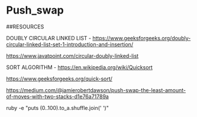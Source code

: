 # Push_swap

##RESOURCES

DOUBLY CIRCULAR LINKED LIST - https://www.geeksforgeeks.org/doubly-circular-linked-list-set-1-introduction-and-insertion/

https://www.javatpoint.com/circular-doubly-linked-list

SORT ALGORITHM - https://en.wikipedia.org/wiki/Quicksort

https://www.geeksforgeeks.org/quick-sort/

https://medium.com/@jamierobertdawson/push-swap-the-least-amount-of-moves-with-two-stacks-d1e76a71789a

ruby -e "puts (0..100).to_a.shuffle.join(' ')"